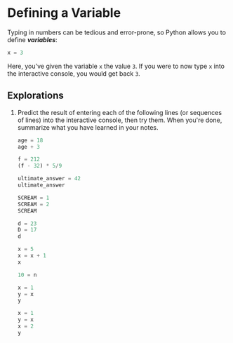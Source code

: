 # Defining a Variable

Typing in numbers can be tedious and error-prone, so Python allows you to define ***variables***:

```python
x = 3
```

Here, you've given the variable `x` the value `3`. If you were to now type `x` into the interactive console, you would
get back `3`.

## Explorations

1. Predict the result of entering each of the following lines (or sequences of lines) into the interactive console,
   then try them. When you're done, summarize what you have learned in your notes.
   
   ```python
   age = 18
   age + 3
   ```

   ```python
   f = 212
   (f - 32) * 5/9
   ```
      
   ```python
   ultimate_answer = 42
   ultimate_answer
   ```
   
   ```python
   SCREAM = 1
   SCREAM = 2
   SCREAM
   ```
   
   ```python
   d = 23
   D = 17
   d
   ```

   ```python
   x = 5
   x = x + 1
   x
   ```
      
   ```python
   10 = n
   ```
   
   ```python
   x = 1
   y = x
   y
   ```
   
   ```python
   x = 1
   y = x
   x = 2
   y
   ```
   